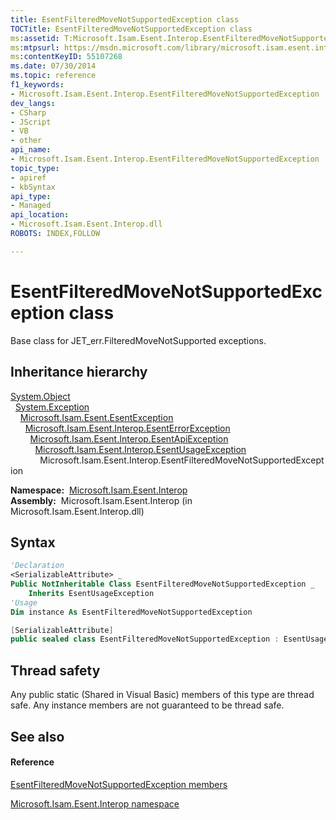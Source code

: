 ```yaml
---
title: EsentFilteredMoveNotSupportedException class
TOCTitle: EsentFilteredMoveNotSupportedException class
ms:assetid: T:Microsoft.Isam.Esent.Interop.EsentFilteredMoveNotSupportedException
ms:mtpsurl: https://msdn.microsoft.com/library/microsoft.isam.esent.interop.esentfilteredmovenotsupportedexception(v=EXCHG.10)
ms:contentKeyID: 55107268
ms.date: 07/30/2014
ms.topic: reference
f1_keywords:
- Microsoft.Isam.Esent.Interop.EsentFilteredMoveNotSupportedException
dev_langs:
- CSharp
- JScript
- VB
- other
api_name: 
- Microsoft.Isam.Esent.Interop.EsentFilteredMoveNotSupportedException
topic_type: 
- apiref
- kbSyntax
api_type: 
- Managed
api_location: 
- Microsoft.Isam.Esent.Interop.dll
ROBOTS: INDEX,FOLLOW

---
```


# EsentFilteredMoveNotSupportedException class

Base class for JET_err.FilteredMoveNotSupported exceptions.

## Inheritance hierarchy

[System.Object](/dotnet/api/system.object)  
  [System.Exception](/dotnet/api/system.exception)  
    [Microsoft.Isam.Esent.EsentException](./esentexception-class.md)  
      [Microsoft.Isam.Esent.Interop.EsentErrorException](./esenterrorexception-class.md)  
        [Microsoft.Isam.Esent.Interop.EsentApiException](./esentapiexception-class.md)  
          [Microsoft.Isam.Esent.Interop.EsentUsageException](./esentusageexception-class.md)  
            Microsoft.Isam.Esent.Interop.EsentFilteredMoveNotSupportedException  

**Namespace:**  [Microsoft.Isam.Esent.Interop](./microsoft.isam.esent.interop-namespace.md)  
**Assembly:**  Microsoft.Isam.Esent.Interop (in Microsoft.Isam.Esent.Interop.dll)

## Syntax

``` vb
'Declaration
<SerializableAttribute> _
Public NotInheritable Class EsentFilteredMoveNotSupportedException _
    Inherits EsentUsageException
'Usage
Dim instance As EsentFilteredMoveNotSupportedException
```

``` csharp
[SerializableAttribute]
public sealed class EsentFilteredMoveNotSupportedException : EsentUsageException
```

## Thread safety

Any public static (Shared in Visual Basic) members of this type are thread safe. Any instance members are not guaranteed to be thread safe.

## See also

#### Reference

[EsentFilteredMoveNotSupportedException members](./esentfilteredmovenotsupportedexception-members.md)

[Microsoft.Isam.Esent.Interop namespace](./microsoft.isam.esent.interop-namespace.md)